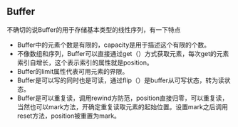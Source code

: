 ## Buffer

不确切的说Buffer的用于存储基本类型的线性序列，有一下特点
+ Buffer中的元素个数是有限的，capacity是用于描述这个有限的个数。
+ 不像数组和序列，Buffer可以直接通过get（）方式获取元素，每次get的元素索引自增长，这个表示索引的属性就是position。
+ Buffer的limit属性代表可用元素的界限。
+ Buffer是可以写的同时也是可读，通过flip（）是buffer从可写状态，转为读状态。
+ Buffer是可以重复读，调用rewind方防范，position直接归零，可以重复读，当然也可以mark方法，开确定重复读取元素的起始位置。设置mark之后调用reset方法，position被重置为mark。